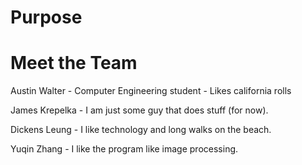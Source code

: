 # Purpose

# Meet the Team
  Austin Walter
    - Computer Engineering student
    - Likes california rolls

  James Krepelka
    - I am just some guy that does stuff (for now).

  Dickens Leung
    - I like technology and long walks on the beach.
    
  Yuqin Zhang
    - I like the program like image processing.
